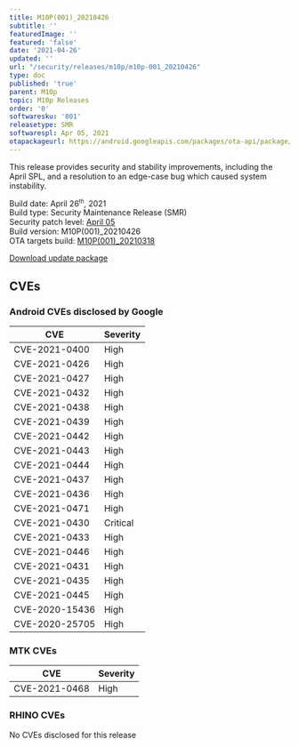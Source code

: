 ```yaml
---
title: M10P(001)_20210426
subtitle: ''
featuredImage: ''
featured: 'false'
date: '2021-04-26'
updated: ''
url: "/security/releases/m10p/m10p-001_20210426"
type: doc
published: 'true'
parent: M10p
topic: M10p Releases
order: '0'
softwaresku: '001'
releasetype: SMR
softwarespl: Apr 05, 2021
otapackageurl: https://android.googleapis.com/packages/ota-api/package/7e784a83abde0175a12627b3a91667359540f59f.zip
---
```


This release provides security and stability improvements, including the April SPL, and a resolution to an edge-case bug which caused system instability.

Build date: April 26<sup><small>th</small></sup>, 2021  
Build type: Security Maintenance Release (SMR)  
Security patch level: [April 05](https://source.android.com/security/bulletin/2021-04-01)  
Build version: M10P(001)_20210426  
OTA targets build: [M10P(001)_20210318](/security/releases/m10p/m10p-001_20210318)

<i class="far fa-cloud-download-alt"></i> [Download update package](https://android.googleapis.com/packages/ota-api/package/7e784a83abde0175a12627b3a91667359540f59f.zip)

## CVEs
### Android CVEs disclosed by Google

| **CVE** | **Severity** |
|---------|--------------|
| CVE-2021-0400 | High |
| CVE-2021-0426 | High |
| CVE-2021-0427 | High |
| CVE-2021-0432 | High |
| CVE-2021-0438 | High |
| CVE-2021-0439 | High |
| CVE-2021-0442 | High |
| CVE-2021-0443 | High |
| CVE-2021-0444 | High |
| CVE-2021-0437 | High |
| CVE-2021-0436 | High |
| CVE-2021-0471 | High |
| CVE-2021-0430 | Critical |
| CVE-2021-0433 | High |
| CVE-2021-0446 | High |
| CVE-2021-0431 | High |
| CVE-2021-0435 | High |
| CVE-2021-0445 | High |
| CVE-2020-15436 | High |
| CVE-2020-25705 | High |

### MTK CVEs

| **CVE** | **Severity** |
|---------|--------------|
| CVE-2021-0468 | High |

### RHINO CVEs
No CVEs disclosed for this release

